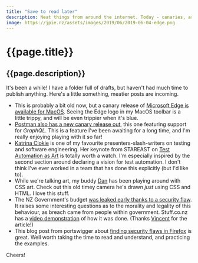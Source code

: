 ```yaml
---
title: "Save to read later"
description: Neat things from around the internet. Today - canaries, art and budgets.
image: https://jpie.nz/assets/images/2019/06/2019-06-04-edge.png
---
```

# {{page.title}}
## {{page.description}}

It's been a while! I have a folder full of drafts, but haven't had much time to publish anything.
Here's a little something, meatier posts are incoming.

* This is probably a bit old now, but a canary release of [Microsoft Edge is available for MacOS](https://www.microsoftedgeinsider.com/en-us/download?platform=macos). Seeing the Edge logo in my MacOS toolbar is a little trippy, and will be even trippier when it's blue.
* [Postman also has a new canary release out](https://www.getpostman.com/downloads/canary), this one featuring support for *GraphQL*. This is a feature I've been awaiting for a long time, and I'm really enjoying playing with it so far!
* [Katrina Clokie](https://twitter.com/katrinaclokie) is one of my favourite presenters-slash-writers on testing and software engineering. Her keynote from STAREAST on [Test Automation as Art](https://www.youtube.com/watch?time_continue=430&v=FlIgoBPqjOo) is totally worth a watch. I'm especially inspired by the second section around declaring a vision for test automation. I don't think I've ever worked in a team that has done this explicitly (but I'd like to).
* While we're talking art, my buddy [Dan](https://twitter.com/daniel_gasson) has been playing around with CSS art. Check out this old timey camera he's drawn _just_ using CSS and HTML. I love this stuff.
*  The NZ Government's budget [was leaked early thanks to a security flaw](https://www.rnz.co.nz/news/national/390846/budget-breach-didn-t-break-the-law-treasury). It raises some interesting questions as to the morality and legality of this behaviour, as breach came from people within government. Stuff.co.nz has a [video demonstration](https://www.stuff.co.nz/national/politics/113112357/nationals-simon-bridges-calls-on-grant-robertson-and-treasury-secretary-to-resign-following-website-bungle) of how it was done. (Thanks [Vincent](https://twitter.com/vincentdirks) for the article!)
* This blog post from portswigger about [finding security flaws in Firefox](https://portswigger.net/blog/provoking-browser-quirks-with-behavioural-fuzzing) is great. Well worth taking the time to read and understand, and practicing the examples.


Cheers!